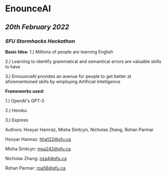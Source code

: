 # **EnounceAI** 

## *20th February 2022*

### *SFU Stormhacks Hackathon*


**Basic Idea:**
1.) Millions of people are learning English

2.) Learning to identify grammatical and semantical errors are valuable skills to have

3.) EnnounceAI provides an avenue for people to get better at aforementioned skills by employing Artificial Intelligence



**Frameworks used:**

1.) OpenAI's GPT-3

2.) Heroku

3.) Express


Authors: Hooyar Hamraz, Misha Sinitcyn, Nicholas Zhang, Rohan Parmar


Hooyar Hamraz: hha122@sfu.ca

Misha Sinitcyn: msa242@sfu.ca

Nicholas Zhang: nza4@sfu.ca

Rohan Parmar: rpa56@sfu.ca
